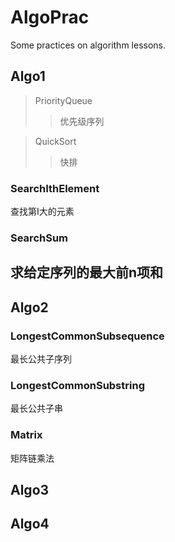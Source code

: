 # AlgoPrac
Some practices on algorithm lessons.

## Algo1
> PriorityQueue
>>优先级序列

>QuickSort
>>快排
### SearchIthElement
查找第I大的元素
### SearchSum
求给定序列的最大前n项和
---
## Algo2
### LongestCommonSubsequence   
最长公共子序列
### LongestCommonSubstring
最长公共子串
### Matrix
矩阵链乘法

## Algo3
###
###
###
## Algo4
###
###
###




